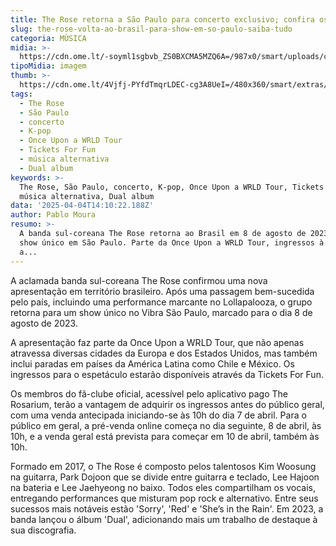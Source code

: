 ```yaml
---
title: The Rose retorna a São Paulo para concerto exclusivo; confira os detalhes
slug: the-rose-volta-ao-brasil-para-show-em-so-paulo-saiba-tudo
categoria: MÚSICA
midia: >-
  https://cdn.ome.lt/-soyml1sgbvb_ZS0BXCMA5MZQ6A=/987x0/smart/uploads/conteudo/fotos/the_rose.png
tipoMidia: imagem
thumb: >-
  https://cdn.ome.lt/4Vjfj-PYfdTmqrLDEC-cg3A8UeI=/480x360/smart/extras/conteudos/the_rose.png
tags:
  - The Rose
  - São Paulo
  - concerto
  - K-pop
  - Once Upon a WRLD Tour
  - Tickets For Fun
  - música alternativa
  - Dual album
keywords: >-
  The Rose, São Paulo, concerto, K-pop, Once Upon a WRLD Tour, Tickets For Fun,
  música alternativa, Dual album
data: '2025-04-04T14:10:22.188Z'
author: Pablo Moura
resumo: >-
  A banda sul-coreana The Rose retorna ao Brasil em 8 de agosto de 2023 para um
  show único em São Paulo. Parte da Once Upon a WRLD Tour, ingressos à venda em
  a...
---
```


A aclamada banda sul-coreana The Rose confirmou uma nova apresentação em território brasileiro. Após uma passagem bem-sucedida pelo país, incluindo uma performance marcante no Lollapalooza, o grupo retorna para um show único no Vibra São Paulo, marcado para o dia 8 de agosto de 2023.

A apresentação faz parte da Once Upon a WRLD Tour, que não apenas atravessa diversas cidades da Europa e dos Estados Unidos, mas também inclui paradas em países da América Latina como Chile e México. Os ingressos para o espetáculo estarão disponíveis através da Tickets For Fun.

Os membros do fã-clube oficial, acessível pelo aplicativo pago The Rosarium, terão a vantagem de adquirir os ingressos antes do público geral, com uma venda antecipada iniciando-se às 10h do dia 7 de abril. Para o público em geral, a pré-venda online começa no dia seguinte, 8 de abril, às 10h, e a venda geral está prevista para começar em 10 de abril, também às 10h.

Formado em 2017, o The Rose é composto pelos talentosos Kim Woosung na guitarra, Park Dojoon que se divide entre guitarra e teclado, Lee Hajoon na bateria e Lee Jaehyeong no baixo. Todos eles compartilham os vocais, entregando performances que misturam pop rock e alternativo. Entre seus sucessos mais notáveis estão 'Sorry', 'Red' e 'She’s in the Rain'. Em 2023, a banda lançou o álbum 'Dual', adicionando mais um trabalho de destaque à sua discografia.

